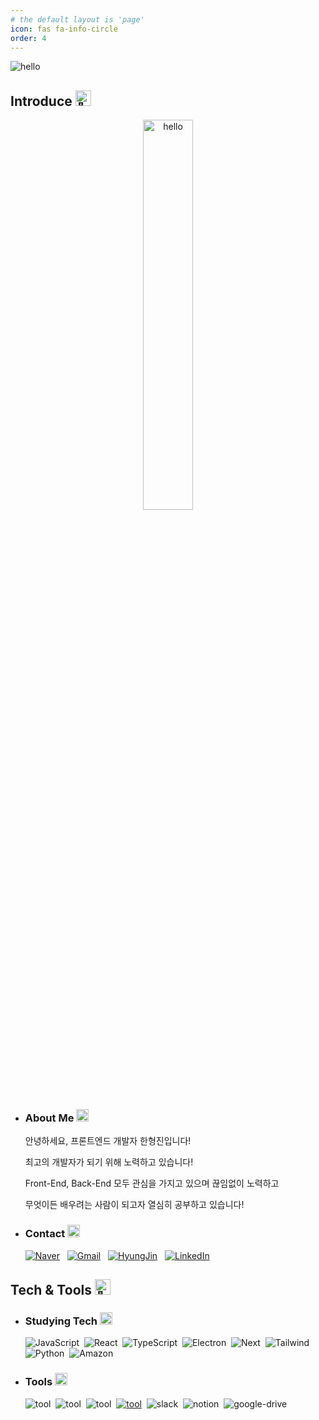 ```yaml
---
# the default layout is 'page'
icon: fas fa-info-circle
order: 4
---
```


![hello](https://user-images.githubusercontent.com/104360734/172914566-d48bc407-5401-441d-b049-ae66019d93d4.gif)

## Introduce <picture><source srcset="https://fonts.gstatic.com/s/e/notoemoji/latest/1f44b/512.webp" type="image/webp"><img src="https://fonts.gstatic.com/s/e/notoemoji/latest/1f44b/512.gif" alt="👋" width="25" height="25"></picture>

<div align='center'>
<img width='40%' src="https://user-images.githubusercontent.com/104360734/224561382-db1d1254-e62d-4c3a-a9a1-7f984eb98e59.png" alt='hello'>
</div>
  
- ### About Me <picture><source srcset="https://fonts.gstatic.com/s/e/notoemoji/latest/1fae1/512.webp" type="image/webp"><img src="https://fonts.gstatic.com/s/e/notoemoji/latest/1fae1/512.gif" alt="🫡" width="20" height="20"></picture>
    
    안녕하세요, 프론트엔드 개발자 한형진입니다!

    최고의 개발자가 되기 위해 노력하고 있습니다!

    Front-End, Back-End 모두 관심을 가지고 있으며 끊임없이 노력하고

    무엇이든 배우려는 사람이 되고자 열심히 공부하고 있습니다!

- ### Contact <picture><source srcset="https://fonts.gstatic.com/s/e/notoemoji/latest/1f48c/512.webp" type="image/webp"><img src="https://fonts.gstatic.com/s/e/notoemoji/latest/1f48c/512.gif" alt="💌" width="20" height="20"></picture>

  <a href="mailto:han1210_36@naver.com"><img src="https://img.shields.io/badge/Naver-03C75A?style=for-the-badge&logo=Naver&logoColor=white&link=han1210_36@naver.com" alt='Naver'/></a>
  &nbsp;
  <a href="mailto:hhj961210@gmail.com"><img src="https://img.shields.io/badge/Gmail-EA4335?style=for-the-badge&logo=Gmail&logoColor=white&link=hhj961210@gmail.com" alt='Gmail'/></a>
  &nbsp;
  <a href='https://www.facebook.com/hyeongjinh1'><img src="https://img.shields.io/badge/HyungJin Han-1877F2?style=for-the-badge&logo=Facebook&logoColor=white" alt='HyungJin'/></a>
  &nbsp;
  <a href='https://www.linkedin.com/in/hyungjinhan'><img src="https://img.shields.io/badge/LinkedIn-0A66C2?style=for-the-badge&logo=linkedin&logoColor=white" alt='LinkedIn'/></a>

## Tech & Tools <picture><source srcset="https://fonts.gstatic.com/s/e/notoemoji/latest/1f9be/512.webp" type="image/webp"><img src="https://fonts.gstatic.com/s/e/notoemoji/latest/1f9be/512.gif" alt="🦾" width="25" height="25"></picture>

- ### Studying Tech <picture><source srcset="https://fonts.gstatic.com/s/e/notoemoji/latest/2795/512.webp" type="image/webp"><img src="https://fonts.gstatic.com/s/e/notoemoji/latest/2795/512.gif" alt="➕" width="20" height="20"></picture>

  <span><img src="https://img.shields.io/badge/JavaScript-F7DF1E?style=for-the-badge&logo=JavaScript&logoColor=black" alt='JavaScript'>&nbsp;</span>
  <span><img src="https://img.shields.io/badge/React-61DAFB?style=for-the-badge&logo=React&logoColor=black" alt='React'>&nbsp;</span>
  <span><img src="https://img.shields.io/badge/TypeScript-3178C6?style=for-the-badge&logo=TypeScript&logoColor=white" alt='TypeScript'>&nbsp;</span>
  <span><img src="https://img.shields.io/badge/Electron-47848F?style=for-the-badge&logo=Electron&logoColor=white" alt='Electron'>&nbsp;</span>
  <span><img src="https://img.shields.io/badge/Next.js-000000?style=for-the-badge&logo=Next.js&logoColor=white" alt='Next'>&nbsp;</span>
  <span><img src="https://img.shields.io/badge/Tailwind CSS-06B6D4?style=for-the-badge&logo=Tailwind CSS&logoColor=white" alt='Tailwind'>&nbsp;</span>
  <span><img src="https://img.shields.io/badge/Python-3776AB?style=for-the-badge&logo=Python&logoColor=white" alt='Python'>&nbsp;</span>
  <span><img src="https://img.shields.io/badge/Amazon AWS-232F3E?style=for-the-badge&logo=Amazon AWS&logoColor=white" alt='Amazon'></span>

- ### Tools <picture><source srcset="https://fonts.gstatic.com/s/e/notoemoji/latest/1f916/512.webp" type="image/webp"><img src="https://fonts.gstatic.com/s/e/notoemoji/latest/1f916/512.gif" alt="🤖" width="20" height="20"></picture>

  <span><img src="https://img.shields.io/badge/VSCode-007ACC?style=for-the-badge&logo=Visual Studio Code&logoColor=white" alt='tool' />&nbsp;</span>
  <span><img src="https://img.shields.io/badge/Figma-F24E1E?style=for-the-badge&logo=Figma&logoColor=white" alt='tool' />&nbsp;</span>
  <span><img src="https://img.shields.io/badge/Git-F05032?style=for-the-badge&logo=Git&logoColor=white" alt='tool' />&nbsp;</span>
  <span><a href='https://github.com/HyungJinHan'><img src="https://img.shields.io/badge/GitHub-181717?style=for-the-badge&logo=GitHub&logoColor=white" alt='tool' /></a>&nbsp;</span>
  <span><img src="https://img.shields.io/badge/Slack-4A154B?style=for-the-badge&logo=Slack&logoColor=white" alt='slack'>&nbsp;</span>
  <span><img src="https://img.shields.io/badge/Notion-000000?style=for-the-badge&logo=Notion&logoColor=white" alt='notion'>&nbsp;</span>
  <span><img src="https://img.shields.io/badge/Google Drive-4285F4?style=for-the-badge&logo=Google Drive&logoColor=white" alt='google-drive'></span>

<!-- https://googlefonts.github.io/noto-emoji-animation/ -->

